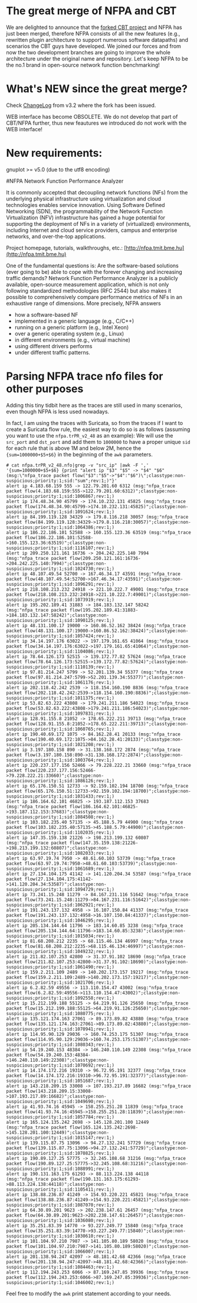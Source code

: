 # The great merge of NFPA and CBT 
We are delighted to announce that the [forked CBT project](https://github.com/BarrRedKola/cbt/) and NFPA has just been merged, therefore NFPA consists of all the new features (e.g., rewritten  plugin architecture to support numerous software datapaths) and scenarios the CBT guys have developed.
We joined our forces and from now the two development branches are going to improve the whole architecture under the original name and repository.
Let's keep NFPA to be the no.1 brand in open-source network function benchmarking!

# What's NEW since the great merge?
Check [ChangeLog](https://github.com/BarrRedKola/cbt/blob/master/ChangeLog) from v3.2 where the fork has been issued.

WEB interface has become OBSOLETE. We do not develop that part of CBT/NFPA further, thus new feautures we introduced
do not work with the WEB interface!

# New requirements:
gnuplot >= v5.0 (due to the utf8 encoding)




#NFPA
Network Function Performance Analyzer

It is commonly accepted that decoupling network functions (NFs) from the underlying physical 
infrastructure using virtualization and cloud technologies enables service innovation. 
Using Software Defined Networking (SDN), the programmability of the Network Function 
Virtualization (NFV) infrastructure has gained a huge potential for supporting the deployment 
of NFs in a variety of (virtualized) environments, including Internet and cloud service providers, 
campus and enterprise networks, and over-the-top applications.

Project homepage, tutorials, walkthroughs, etc.: [http://nfpa.tmit.bme.hu](http://nfpa.tmit.bme.hu)
  

One of the fundamental questions is: 
Are the software-based solutions (ever going to be) able to cope with the forever changing and increasing traffic demands? Network Function Performance Analyzer is a publicly available, open-source measurement application, which is not only following standardized methodologies (RFC 2544) but also makes it possible to comprehensively compare performance metrics of NFs in an exhaustive range of dimensions. More precisely, NFPA answers
 - how a software-based NF
 - implemented in a generic language (e.g., C/C++)
 - running on a generic platform (e.g., Intel Xeon)
 - over a generic operating system (e.g., Linux)
 - in different environments (e.g., virtual machine)
 - using different drivers performs
 - under different traffic patterns.

# Parsing NFPA trace nfo files for other purposes
Adding this tiny tidbit here as the traces are still used in many scenarios, even though NFPA is less used nowadays. 

In fact, I am using the traces with Suricata, so from the traces if I want to create a Suricata flow rule, the easiest way to do so is as follows (assuming you want to use the `nfpa.trPR_v2_48` as an example):
We will use the `src_port` and `dst_port` and add them to `1000000` to have a proper unique `sid` for each rule that is above 1M and below 2M, hence the `{sum=1000000+$5+$6}` in the beginning of the `awk` parameters.
```
# cat nfpa.trPR_v2_48.nfo|grep -v "src_ip" |awk -F ',' '{sum=1000000+$5+$6} {print "alert ip "$3" "$5" -> "$4" "$6" (msg:\"nfpa_trace packet flow("$3":"$5"->"$4":"$6")\";classtype:non-suspicious;priority:1;sid:"sum";rev:1;)"}'
alert ip 4.183.68.159 555 -> 122.79.201.60 6312 (msg:"nfpa_trace packet flow(4.183.68.159:555->122.79.201.60:6312)";classtype:non-suspicious;priority:1;sid:1006867;rev:1;)
alert ip 174.48.34.90 45799 -> 174.10.232.131 45825 (msg:"nfpa_trace packet flow(174.48.34.90:45799->174.10.232.131:45825)";classtype:non-suspicious;priority:1;sid:1091624;rev:1;)
alert ip 84.199.119.128 34329 -> 179.8.116.218 30057 (msg:"nfpa_trace packet flow(84.199.119.128:34329->179.8.116.218:30057)";classtype:non-suspicious;priority:1;sid:1064386;rev:1;)
alert ip 186.22.186.101 52588 -> 160.155.123.36 63519 (msg:"nfpa_trace packet flow(186.22.186.101:52588->160.155.123.36:63519)";classtype:non-suspicious;priority:1;sid:1116107;rev:1;)
alert ip 209.250.121.161 16736 -> 204.242.225.140 7994 (msg:"nfpa_trace packet flow(209.250.121.161:16736->204.242.225.140:7994)";classtype:non-suspicious;priority:1;sid:1024730;rev:1;)
alert ip 48.107.49.54 52700 -> 167.46.34.17 43591 (msg:"nfpa_trace packet flow(48.107.49.54:52700->167.46.34.17:43591)";classtype:non-suspicious;priority:1;sid:1096291;rev:1;)
alert ip 218.108.213.232 24918 -> 221.10.222.7 49001 (msg:"nfpa_trace packet flow(218.108.213.232:24918->221.10.222.7:49001)";classtype:non-suspicious;priority:1;sid:1073919;rev:1;)
alert ip 195.202.189.41 31883 -> 184.183.132.147 58242 (msg:"nfpa_trace packet flow(195.202.189.41:31883->184.183.132.147:58242)";classtype:non-suspicious;priority:1;sid:1090125;rev:1;)
alert ip 48.131.100.17 19000 -> 160.86.52.162 38424 (msg:"nfpa_trace packet flow(48.131.100.17:19000->160.86.52.162:38424)";classtype:non-suspicious;priority:1;sid:1057424;rev:1;)
alert ip 34.14.197.176 63022 -> 197.179.161.65 41064 (msg:"nfpa_trace packet flow(34.14.197.176:63022->197.179.161.65:41064)";classtype:non-suspicious;priority:1;sid:1104086;rev:1;)
alert ip 78.64.126.173 52515 -> 139.172.77.82 57624 (msg:"nfpa_trace packet flow(78.64.126.173:52515->139.172.77.82:57624)";classtype:non-suspicious;priority:1;sid:1110139;rev:1;)
alert ip 97.81.214.247 5799 -> 52.201.139.34 55377 (msg:"nfpa_trace packet flow(97.81.214.247:5799->52.201.139.34:55377)";classtype:non-suspicious;priority:1;sid:1061176;rev:1;)
alert ip 202.118.42.242 2539 -> 118.154.160.190 8836 (msg:"nfpa_trace packet flow(202.118.42.242:2539->118.154.160.190:8836)";classtype:non-suspicious;priority:1;sid:1011375;rev:1;)
alert ip 53.82.63.222 43808 -> 179.241.211.186 54023 (msg:"nfpa_trace packet flow(53.82.63.222:43808->179.241.211.186:54023)";classtype:non-suspicious;priority:1;sid:1097831;rev:1;)
alert ip 128.91.155.8 21052 -> 178.65.222.211 39713 (msg:"nfpa_trace packet flow(128.91.155.8:21052->178.65.222.211:39713)";classtype:non-suspicious;priority:1;sid:1060765;rev:1;)
alert ip 190.40.69.172 1075 -> 84.162.28.41 20133 (msg:"nfpa_trace packet flow(190.40.69.172:1075->84.162.28.41:20133)";classtype:non-suspicious;priority:1;sid:1021208;rev:1;)
alert ip 3.197.180.158 890 -> 31.138.168.172 2874 (msg:"nfpa_trace packet flow(3.197.180.158:890->31.138.168.172:2874)";classtype:non-suspicious;priority:1;sid:1003764;rev:1;)
alert ip 220.237.177.156 52466 -> 79.228.222.21 33660 (msg:"nfpa_trace packet flow(220.237.177.156:52466->79.228.222.21:33660)";classtype:non-suspicious;priority:1;sid:1086126;rev:1;)
alert ip 65.176.150.51 12733 -> 92.159.102.194 18700 (msg:"nfpa_trace packet flow(65.176.150.51:12733->92.159.102.194:18700)";classtype:non-suspicious;priority:1;sid:1031433;rev:1;)
alert ip 186.164.62.101 46825 -> 193.187.112.153 37683 (msg:"nfpa_trace packet flow(186.164.62.101:46825->193.187.112.153:37683)";classtype:non-suspicious;priority:1;sid:1084508;rev:1;)
alert ip 103.182.235.40 57135 -> 45.188.5.79 44900 (msg:"nfpa_trace packet flow(103.182.235.40:57135->45.188.5.79:44900)";classtype:non-suspicious;priority:1;sid:1102035;rev:1;)
alert ip 147.35.159.138 21226 -> 198.213.199.132 60807 (msg:"nfpa_trace packet flow(147.35.159.138:21226->198.213.199.132:60807)";classtype:non-suspicious;priority:1;sid:1082033;rev:1;)
alert ip 63.97.19.74 7950 -> 48.61.60.103 53739 (msg:"nfpa_trace packet flow(63.97.19.74:7950->48.61.60.103:53739)";classtype:non-suspicious;priority:1;sid:1061689;rev:1;)
alert ip 27.134.104.175 41142 -> 141.120.204.34 53587 (msg:"nfpa_trace packet flow(27.134.104.175:41142->141.120.204.34:53587)";classtype:non-suspicious;priority:1;sid:1094729;rev:1;)
alert ip 73.241.15.248 11279 -> 84.167.231.116 51642 (msg:"nfpa_trace packet flow(73.241.15.248:11279->84.167.231.116:51642)";classtype:non-suspicious;priority:1;sid:1062921;rev:1;)
alert ip 191.243.137.132 4958 -> 16.107.150.84 41337 (msg:"nfpa_trace packet flow(191.243.137.132:4958->16.107.150.84:41337)";classtype:non-suspicious;priority:1;sid:1046295;rev:1;)
alert ip 205.134.144.64 11796 -> 183.14.60.85 3238 (msg:"nfpa_trace packet flow(205.134.144.64:11796->183.14.60.85:3238)";classtype:non-suspicious;priority:1;sid:1015034;rev:1;)
alert ip 81.68.208.212 2235 -> 68.115.46.134 46997 (msg:"nfpa_trace packet flow(81.68.208.212:2235->68.115.46.134:46997)";classtype:non-suspicious;priority:1;sid:1049232;rev:1;)
alert ip 211.82.107.253 42800 -> 31.37.91.102 18690 (msg:"nfpa_trace packet flow(211.82.107.253:42800->31.37.91.102:18690)";classtype:non-suspicious;priority:1;sid:1061490;rev:1;)
alert ip 159.2.211.109 2489 -> 140.202.173.157 19217 (msg:"nfpa_trace packet flow(159.2.211.109:2489->140.202.173.157:19217)";classtype:non-suspicious;priority:1;sid:1021706;rev:1;)
alert ip 6.2.82.59 49556 -> 113.110.154.47 43002 (msg:"nfpa_trace packet flow(6.2.82.59:49556->113.110.154.47:43002)";classtype:non-suspicious;priority:1;sid:1092558;rev:1;)
alert ip 15.212.199.188 55125 -> 64.219.91.126 25650 (msg:"nfpa_trace packet flow(15.212.199.188:55125->64.219.91.126:25650)";classtype:non-suspicious;priority:1;sid:1080775;rev:1;)
alert ip 135.121.174.163 27061 -> 89.173.89.82 43880 (msg:"nfpa_trace packet flow(135.121.174.163:27061->89.173.89.82:43880)";classtype:non-suspicious;priority:1;sid:1070941;rev:1;)
alert ip 114.95.90.129 29036 -> 160.74.253.175 51307 (msg:"nfpa_trace packet flow(114.95.90.129:29036->160.74.253.175:51307)";classtype:non-suspicious;priority:1;sid:1080343;rev:1;)
alert ip 54.19.240.153 48384 -> 146.240.110.149 22308 (msg:"nfpa_trace packet flow(54.19.240.153:48384->146.240.110.149:22308)";classtype:non-suspicious;priority:1;sid:1070692;rev:1;)
alert ip 14.174.172.216 19310 -> 96.72.95.191 32377 (msg:"nfpa_trace packet flow(14.174.172.216:19310->96.72.95.191:32377)";classtype:non-suspicious;priority:1;sid:1051687;rev:1;)
alert ip 143.218.209.15 33008 -> 107.193.217.89 16682 (msg:"nfpa_trace packet flow(143.218.209.15:33008->107.193.217.89:16682)";classtype:non-suspicious;priority:1;sid:1049690;rev:1;)
alert ip 41.93.74.16 45945 -> 158.255.251.28 11839 (msg:"nfpa_trace packet flow(41.93.74.16:45945->158.255.251.28:11839)";classtype:non-suspicious;priority:1;sid:1057784;rev:1;)
alert ip 165.124.135.242 2698 -> 145.128.201.100 12449 (msg:"nfpa_trace packet flow(165.124.135.242:2698->145.128.201.100:12449)";classtype:non-suspicious;priority:1;sid:1015147;rev:1;)
alert ip 139.115.87.75 13096 -> 94.27.132.241 57729 (msg:"nfpa_trace packet flow(139.115.87.75:13096->94.27.132.241:57729)";classtype:non-suspicious;priority:1;sid:1070825;rev:1;)
alert ip 190.89.127.25 57775 -> 32.245.108.68 31216 (msg:"nfpa_trace packet flow(190.89.127.25:57775->32.245.108.68:31216)";classtype:non-suspicious;priority:1;sid:1088991;rev:1;)
alert ip 190.131.163.175 61293 -> 88.113.224.138 44118 (msg:"nfpa_trace packet flow(190.131.163.175:61293->88.113.224.138:44118)";classtype:non-suspicious;priority:1;sid:1105411;rev:1;)
alert ip 138.88.236.87 41249 -> 154.93.220.221 45821 (msg:"nfpa_trace packet flow(138.88.236.87:41249->154.93.220.221:45821)";classtype:non-suspicious;priority:1;sid:1087070;rev:1;)
alert ip 64.30.89.201 9623 -> 202.238.147.61 26457 (msg:"nfpa_trace packet flow(64.30.89.201:9623->202.238.147.61:26457)";classtype:non-suspicious;priority:1;sid:1036080;rev:1;)
alert ip 35.251.83.39 14770 -> 93.227.249.77 15840 (msg:"nfpa_trace packet flow(35.251.83.39:14770->93.227.249.77:15840)";classtype:non-suspicious;priority:1;sid:1030610;rev:1;)
alert ip 101.104.97.210 7987 -> 141.105.80.189 58020 (msg:"nfpa_trace packet flow(101.104.97.210:7987->141.105.80.189:58020)";classtype:non-suspicious;priority:1;sid:1066007;rev:1;)
alert ip 201.138.94.247 42097 -> 48.181.42.68 42366 (msg:"nfpa_trace packet flow(201.138.94.247:42097->48.181.42.68:42366)";classtype:non-suspicious;priority:1;sid:1084463;rev:1;)
alert ip 112.194.243.253 6066 -> 87.169.247.85 39936 (msg:"nfpa_trace packet flow(112.194.243.253:6066->87.169.247.85:39936)";classtype:non-suspicious;priority:1;sid:1046002;rev:1;)
```

Feel free to modify the `awk` print statement according to your needs. 

